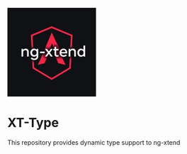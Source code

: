 ![image](../../docs/logos/logo-xtend-angular-red-small.png)

# XT-Type

This repository provides dynamic type support to ng-xtend

